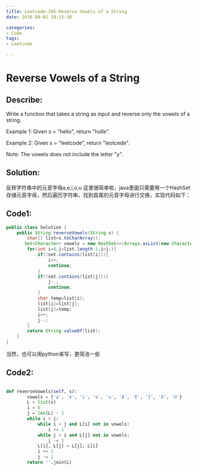 ```yaml
---
title: Leetcode-345-Reverse Vowels of a String
date: 2016-08-02 10:15:30

categories: 
- Code
tags:
- Leetcode

---
```


#  Reverse Vowels of a String
## Describe: 

Write a function that takes a string as input and reverse only the vowels of a string.

Example 1:
Given s = "hello", return "holle".

Example 2:
Given s = "leetcode", return "leotcede".

Note:
The vowels does not include the letter "y". 
## Solution:

反转字符串中的元音字母a,e,i,o,u
这里很简单啦，java里面只需要用一个HashSet存储元音字母，然后遍历字符串，找到首尾的元音字母进行交换，实现代码如下：

## Code1:
```java
public class Solution {
    public String reverseVowels(String s) {
        char[] list=s.toCharArray();
       Set<Character> vowels = new HashSet<>(Arrays.asList(new Character[]{'a','e','i','o','u','A','E','I','O','U'}));
        for(int i=0,j=list.length-1;i<j;){
            if(!set.contains(list[i])){
                i++;
                continue;
            }
            if(!set.contains(list[j])){
                j--;
                continue;
            }
            char temp=list[i];
            list[i]=list[j];
            list[j]=temp;
            i++;
            j--;
        }
        return String.valueOf(list);
    }
}
```

当然，也可以用python来写，更简洁一些
## Code2:

``` python

def reverseVowels(self, s):
        vowels = {'a', 'e', 'i', 'o', 'u', 'A', 'E', 'I', 'O', 'U'}
        L = list(s)
        i = 0
        j = len(L) - 1
        while i < j:
            while i < j and L[i] not in vowels:
                i += 1
            while j > i and L[j] not in vowels:
                j -= 1
            L[i], L[j] = L[j], L[i] 
            i += 1
            j -= 1
        return ''.join(L)
        

```